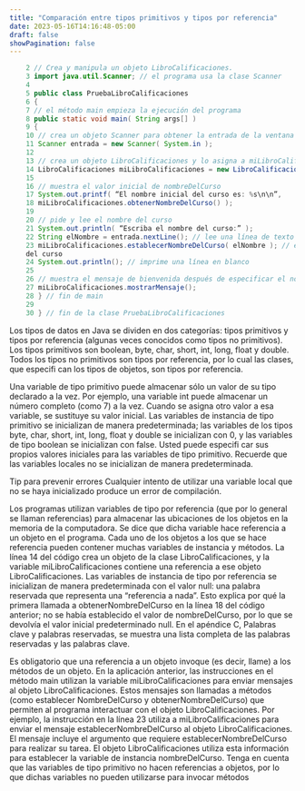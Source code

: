 ```yaml
---
title: "Comparación entre tipos primitivos y tipos por referencia"
date: 2023-05-16T14:16:48-05:00
draft: false
showPagination: false
---
```

``` java
    2 // Crea y manipula un objeto LibroCalificaciones.
    3 import java.util.Scanner; // el programa usa la clase Scanner
    4 
    5 public class PruebaLibroCalificaciones
    6 {
    7 // el método main empieza la ejecución del programa
    8 public static void main( String args[] )
    9 {
    10 // crea un objeto Scanner para obtener la entrada de la ventana de comandos
    11 Scanner entrada = new Scanner( System.in );
    12 
    13 // crea un objeto LibroCalificaciones y lo asigna a miLibroCalificaciones
    14 LibroCalificaciones miLibroCalificaciones = new LibroCalificaciones();
    15 
    16 // muestra el valor inicial de nombreDelCurso
    17 System.out.printf( “El nombre inicial del curso es: %s\n\n”,
    18 miLibroCalificaciones.obtenerNombreDelCurso() );
    19 
    20 // pide y lee el nombre del curso
    21 System.out.println( “Escriba el nombre del curso:” );
    22 String elNombre = entrada.nextLine(); // lee una línea de texto
    23 miLibroCalificaciones.establecerNombreDelCurso( elNombre ); // establece el nombre 
    del curso 
    24 System.out.println(); // imprime una línea en blanco
    25 
    26 // muestra el mensaje de bienvenida después de especificar el nombre del curso
    27 miLibroCalificaciones.mostrarMensaje();
    28 } // fin de main
    29 
    30 } // fin de la clase PruebaLibroCalificaciones
```
Los tipos de datos en Java se dividen en dos categorías: tipos primitivos y tipos por referencia (algunas veces conocidos como tipos no primitivos). Los tipos primitivos son boolean, byte, char, short, int, long, 
float y double. Todos los tipos no primitivos son tipos por referencia, por lo cual las clases, que especifi can los tipos de objetos, son tipos por referencia.

Una variable de tipo primitivo puede almacenar sólo un valor de su tipo declarado a la vez. Por ejemplo, una 
variable int puede almacenar un número completo (como 7) a la vez. Cuando se asigna otro valor a esa variable, 
se sustituye su valor inicial. Las variables de instancia de tipo primitivo se inicializan de manera predeterminada; las variables de los tipos byte, char, short, int, long, float y double se inicializan con 0, y las variables de tipo boolean se inicializan con false. Usted puede especifi car sus propios valores iniciales para las variables de tipo primitivo. Recuerde que las variables locales no se inicializan de manera predeterminada. 

Tip para prevenir errores
Cualquier intento de utilizar una variable local que no se haya inicializado produce un error de compilación.

Los programas utilizan variables de tipo por referencia (que por lo general se llaman referencias) para almacenar las ubicaciones de los objetos en la memoria de la computadora. Se dice que dicha variable hace referencia a un objeto en el programa. Cada uno de los objetos a los que se hace referencia pueden contener muchas variables de instancia y métodos. La línea 14 del código crea un objeto de la clase LibroCalificaciones, y la variable miLibroCalificaciones contiene una referencia a ese objeto LibroCalificaciones. Las variables de instancia de tipo por referencia se inicializan de manera predeterminada con el valor null: una palabra reservada que representa una “referencia a nada”. Esto explica por qué la primera llamada a obtenerNombreDelCurso en la línea 18 del código anterior; no se había establecido el valor de nombreDelCurso, por lo que se devolvía el valor inicial predeterminado null. En el apéndice C, Palabras clave y palabras reservadas, se muestra una lista completa de las palabras reservadas y las palabras clave.

Es obligatorio que una referencia a un objeto invoque (es decir, llame) a los métodos de un objeto. En la 
aplicación anterior, las instrucciones en el método main utilizan la variable miLibroCalificaciones para enviar mensajes al objeto LibroCalificaciones. Estos mensajes son llamadas a métodos (como establecer NombreDelCurso y obtenerNombreDelCurso) que permiten al programa interactuar con el objeto LibroCalificaciones. Por ejemplo, la instrucción en la línea 23 utiliza a miLibroCalificaciones para enviar el mensaje establecerNombreDelCurso al objeto LibroCalificaciones. El mensaje incluye el argumento que requiere establecerNombreDelCurso para realizar su tarea. El objeto LibroCalificaciones utiliza esta información para 
establecer la variable de instancia nombreDelCurso. Tenga en cuenta que las variables de tipo primitivo no hacen referencias a objetos, por lo que dichas variables no pueden utilizarse para invocar métodos